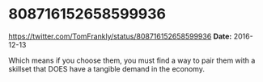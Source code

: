 # 808716152658599936
https://twitter.com/TomFrankly/status/808716152658599936
**Date:** 2016-12-13

Which means if you choose them, you must find a way to pair them with a skillset that DOES have a tangible demand in the economy.
